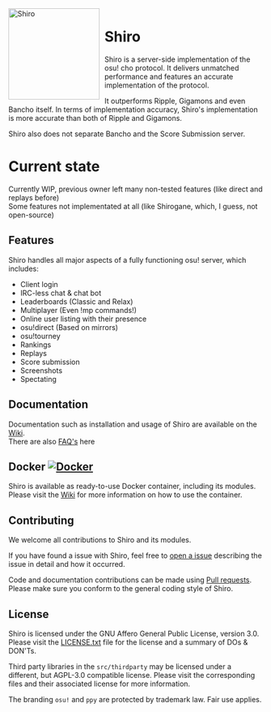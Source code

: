 <img width="180" align="left" style="float: left; margin: 0 10px 0 0;" alt="Shiro" src="https://i.imgur.com/NuDj76W.png">

# Shiro

Shiro is a server-side implementation of the osu! cho protocol.
It delivers unmatched performance and features an accurate implementation
of the protocol.

It outperforms Ripple, Gigamons and even Bancho itself.
In terms of implementation accuracy, Shiro's implementation is
more accurate than both of Ripple and Gigamons.
<!-- TODO: Adding tests will make these words more weighty -->
<!-- Also this server cannot be faster than Bancho when using Bancho's API, ironic -->

Shiro also does not separate
Bancho and the Score Submission server.

# Current state
Currently WIP, previous owner left many non-tested features (like direct and replays before)<br>
Some features not implementated at all (like Shirogane, which, I guess, not open-source)<br>

## Features

Shiro handles all major aspects of a fully
functioning osu! server, which includes:

* Client login
* IRC-less chat & chat bot
* Leaderboards (Classic and Relax)
* Multiplayer (Even !mp commands!)
* Online user listing with their presence
* osu!direct (Based on mirrors)
* osu!tourney
* Rankings
* Replays
* Score submission
* Screenshots
* Spectating

## Documentation

Documentation such as installation and usage of Shiro
are available on the [Wiki][1].<br>
There are also [FAQ's][8] here

## Docker [![Docker](https://img.shields.io/docker/pulls/marc3842h/shiro.svg?logo=docker)][2]

Shiro is available as ready-to-use Docker container, including its modules.
Please visit the [Wiki][3] for more information on how
to use the container.

## Contributing

We welcome all contributions to Shiro and its modules.

If you have found a issue with Shiro, feel free to [open a issue][4]
describing the issue in detail and how it occurred.

Code and documentation contributions can be made using
[Pull requests][5]. Please make sure you conform to the
general coding style of Shiro.

## License

Shiro is licensed under the GNU Affero General Public License,
version 3.0. Please visit the [LICENSE.txt][6] file for
the license and a summary of DOs & DON'Ts.

Third party libraries in the `src/thirdparty` may be
licensed under a different, but AGPL-3.0 compatible
license. Please visit the corresponding files and their
associated license for more information.

The branding `osu!` and `ppy` are protected by
trademark law. Fair use applies.

[1]: https://github.com/Marc3842h/shiro/wiki
[2]: https://hub.docker.com/r/marc3842h/shiro/
[3]: https://github.com/Marc3842h/shiro/wiki/Docker
[4]: https://github.com/Rynnya/shiro/issues/new
[5]: https://github.com/Rynnya/shiro/compare
[6]: https://github.com/Rynnya/shiro/blob/master/LICENSE.txt
[7]: https://github.com/Rynnya/Aru
[8]: https://github.com/Rynnya/shiro/FAQ.md
